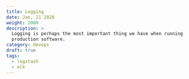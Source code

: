 ```yaml
---
title: Logging 
date: Jan, 21 2020
weight: 2000
description: >
  Logging is perhaps the most important thing we have when running
  production software.
category: devops
draft: true
tags: 
  - logstash
  - elk
---
```

